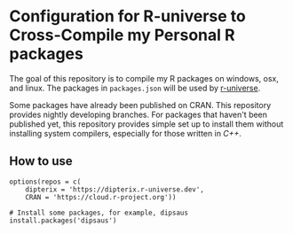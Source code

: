 # Configuration for R-universe to Cross-Compile my Personal R packages

The goal of this repository is to compile my R packages on windows, osx, and linux. The packages in `packages.json` will be used by [r-universe](https://dipterix.r-universe.dev/ui#builds).

Some packages have already been published on CRAN. This repository provides nightly developing branches. For packages that haven't been published yet, this repository provides simple set up to install them without installing system compilers, especially for those written in *C++*.

## How to use

```
options(repos = c(
    dipterix = 'https://dipterix.r-universe.dev',
    CRAN = 'https://cloud.r-project.org'))

# Install some packages, for example, dipsaus
install.packages('dipsaus')
```
